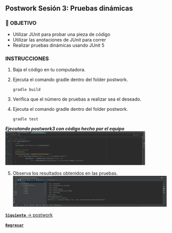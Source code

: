 ## Postwork Sesión 3: Pruebas dinámicas

### 🎯 OBJETIVO

- Utilizar JUnit para probar una pieza de código
- Utilizar las anotaciones de JUnit para correr
- Realizar pruebas dinámicas usando JUnit 5

### INSTRUCCIONES



1. Baja el código en tu computadora.

2. Ejecuta el comando gradle dentro del folder postwork.
   ``` 
   gradle build
   ```

3. Verifica que el número de pruebas a realizar sea el deseado. 

4. Ejecuta el comando gradle dentro del folder postwork.
   ``` 
   gradle test
   ```
***Ejecutando postwork3 con código hecho por el equipo***
![Ejecutando postwork3](images/pruebas.png) 

5. Observa los resultados obtenidos en las pruebas.
   ![Ejecutando postwork3](images/Test.png)


[**`Siguiente`** -> postwork](../postwork4/)

[**`Regresar`**](../)
